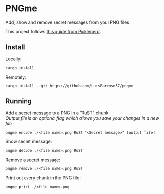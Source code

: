 # PNGme

Add, show and remove secret messages from your PNG files

This project follows [this guide from Picklenerd](https://picklenerd.github.io/pngme_book/).

## Install

Locally:

    cargo install

Remotely:

    cargo install --git https://github.com/LuisBarroso37/pngme

## Running

Add a secret message to a PNG in a "RuST" chunk:\
_Output file is an optional flag which allows you save your changes in a new file_

    pngme encode ./<file name>.png RuST "<Secret message>" [output file]

Show secret message:

    pngme decode ./<file name>.png RuST

Remove a secret message:

    pngme remove ./<file name>.png RuST

Print out every chunk in the PNG file:

    pngme print ./<file name>.png
